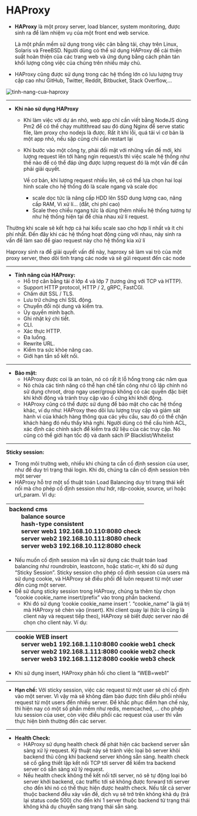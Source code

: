 # HAProxy

- **HAProxy** là một proxy server, load blancer, system monitoring, được sinh ra để làm nhiệm vụ của một front end web service.

  Là một phần mềm sử dụng trong việc cân bằng tải, chạy trên Linux, Solaris và FreeBSD. Người dùng có thể sử dụng HAProxy để cải thiện suất hoàn thiện của các trang web và ứng dụng bằng cách phân tán khối lượng công việc của chúng trên nhiều máy chủ.
 
- HAProxy cũng được sử dụng trong các hệ thống lớn có lưu lượng truy cập cao như GitHub, Twitter, Reddit, Bitbucket, Stack Overflow,…



![tinh-nang-cua-haproxy](https://user-images.githubusercontent.com/43572616/177666641-5dfc3b55-718a-4002-9b14-465ef62204c8.png)

***

- **Khi nào sử dụng HAProxy**
  - Khi  làm việc với dự án nhỏ, web app chỉ cần viết bằng NodeJS dùng Pm2 để có thể chạy multithread sau đó dùng Nginx để serve static file, làm proxy cho nodejs là được. Rất ít khi lỗi, quá tải vì cơ bản là một app nhỏ, nếu sập cũng chỉ cần restart lại
 
  - Khi bước vào một công ty, phải đối mặt với những vấn đề mới, khi lượng request lên tới hàng ngìn request/s thì việc scale hệ thống như thế nào để có thể đáp ứng được lượng request đó là một vấn đề cần phải giải quyết.

    Về cơ bản, khi lượng request nhiều lên, sẽ có thể lựa chọn hai loại hình scale cho hệ thống đó là scale ngang và scale dọc
    - scale dọc tức là nâng cấp HDD lên SSD dung lượng cao, nâng cấp RAM, Vi xử lí… (đắt, chi phí cao)
 
    - Scale theo chiều ngang tức là dùng thêm nhiều hệ thống tương tự như hệ thống hiện tại để chia nhau xử lí request.



Thường khi scale sẽ kết hợp cả hai kiểu scale sao cho hợp lí nhất và ít chi phí nhất. Đến đây khi các hệ thống hoạt động cùng với nhau, nảy sinh ra vấn đề làm sao để giao request này cho hệ thống kia xử lí

Haproxy sinh ra để giải quyết vấn đề này, haproxy sẽ làm vai trò của một proxy server, theo dõi tình trạng các node và sẽ gửi request đến các node

***

- **Tính năng của HAProxy:**
  - Hỗ trợ cân bằng tải ở lớp 4 và lớp 7 (tương ứng với TCP và HTTP).
  - Support HTTP protocol, HTTP / 2, gRPC, FastCGI.
  - Chấm dứt SSL / TLS.
  - Lưu trữ chứng chỉ SSL động.
  - Chuyển đổi nội dung và kiểm tra.
  - Ủy quyền minh bạch.
  - Ghi nhật ký chi tiết.
  - CLI.
  - Xác thực HTTP.
  - Đa luồng.
  - Rewrite URL.
  - Kiểm tra sức khỏe nâng cao.
  - Giới hạn tần số kết nối.

***

- **Bảo mật:**
  - HAProxy được coi là an toàn, nó có rất ít lỗ hổng trong các năm qua
 
  - Nó chứa các tính năng có thể hạn chế tấn công như cô lập chính nó sử dụng chroot, drop ngay user/group không có các quyền đặc biệt khi khởi động và tránh truy cập vào ổ cứng khi khởi động.
 
  - HAProxy cũng có thể được sử dụng để bảo mật cho các hệ thống khác, ví dụ như: HAProxy theo dõi lưu lượng truy cập và giám sát hành vi của khách hàng thông qua các yêu cầu, sau đó có thể chặn khách hàng đó nếu thấy khả nghi. Người dùng có thể cấu hình ACL, xác định các chính sách để kiểm tra dữ liệu của các truy cập. Nó cũng có thể giới hạn tốc độ và danh sách IP Blacklist/Whitelist

***

**Sticky session:**
  - Trong môi trường web, nhiều khi chúng ta cần cố định session của user, như để duy trì trạng thái login. Khi đó, chúng ta cần cố định session trên một server
 
  - HAProxy hỗ trợ một số thuật toán Load Balancing duy trì trạng thái kết nối mà cho phép cố định session như hdr, rdp-cookie, source, uri hoặc url\_param. Ví dụ:

|backend cms<br>`    `balance source<br>`    `hash-type consistent<br>`    `server web1 192.168.10.110:8080 check<br>`    `server web2 192.168.10.111:8080 check<br>`    `server web3 192.168.10.112:8080 check|
| :- |


- Nếu muốn cố định session mà vẫn sử dụng các thuật toán load balancing như roundrobin, leastconn, hoặc static-rr, khi đó sử dụng “Sticky Session”. Sticky session cho phép cố định session của users mà sử dụng cookie, và HAProxy sẽ điều phối để luôn request từ một user đến cùng một server.
 
- Để sử dụng sticky session trong HAProxy, chúng ta thêm tùy chọn “cookie cookie\_name insert/prefix” vào trong phần backend.
  - Khi đó sử dụng ‘cookie cookie\_name insert <options>’. “cookie\_name” là giá trị mà HAProxy sẽ chèn vào (insert). Khi client quay lại (tức là cũng là client này và request tiếp theo), HAProxy sẽ biết được server nào để chọn cho client này. Ví dụ:

|`  `cookie  WEB insert<br>`    `server web1 192.168.1.110:8080 cookie web1 check<br>`    `server web2 192.168.1.111:8080 cookie web2 check<br>`    `server web3 192.168.1.112:8080 cookie web3 check|
| :- |


- Khi sử dụng insert, HAProxy phản hồi cho client là “WEB=web1”

***

- **Hạn chế:** Với sticky session, việc các request từ một user sẽ chỉ cố định vào một server. Vì vậy mà sẽ không đảm bảo được tính điều phối nhiều request từ một users đến nhiều server. Để khắc phục điểm hạn chế này, thì hiện nay có một số phần mềm như redis, memcached, … cho phép lưu session của user, còn việc điều phối các request của user thì vẫn thực hiện bình thường đến các server.

***

- **Health Check:**
  - HAProxy sử dụng health check để phát hiện các backend server sẵn sàng xử lý request. Kỹ thuật này sẽ tránh việc loại bỏ server khỏi backend thủ công khi backend server không sẵn sàng. health check sẽ cố gắng thiết lập kết nối TCP tới server để kiểm tra backend server có sẵn sàng xử lý request.
 
  - Nếu health check không thể kết nối tới server, nó sẽ tự động loại bỏ server khởi backend, các traffic tới sẽ không được forward tới server cho đến khi nó có thể thực hiện được health check. Nếu tất cả server thuộc backend đều xảy vấn đề, dịch vụ sẽ trở trên không khả dụ (trả lại status code 500) cho đến khi 1 server thuộc backend từ trạng thái không khả dụ chuyển sang trạng thái sẵn sàng.

